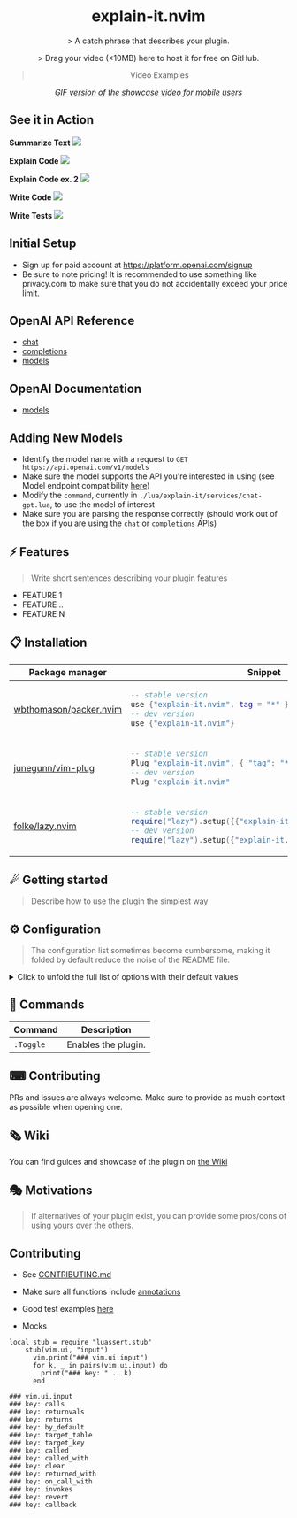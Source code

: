 <p align="center">
  <h1 align="center">explain-it.nvim</h2>
</p>

<p align="center">
    > A catch phrase that describes your plugin.
</p>

<div align="center">
    > Drag your video (<10MB) here to host it for free on GitHub.
</div>

<div align="center">

> Video Examples

_[GIF version of the showcase video for mobile users](SHOWCASE_GIF_LINK)_

</div>

## See it in Action

**Summarize Text**
![](https://sos2-images.trevorfacer.com/gifs/summarize.gif)

**Explain Code**
![](https://sos2-images.trevorfacer.com/gifs/explain_code.gif)

**Explain Code ex. 2**
![](https://sos2-images.trevorfacer.com/gifs/explain_codei_2.gif)

**Write Code**
![](https://sos2-images.trevorfacer.com/gifs/write_fibonacci.gif)

**Write Tests**
![](https://sos2-images.trevorfacer.com/gifs/speed_up.gif)

## Initial Setup

* Sign up for paid account at https://platform.openai.com/signup
* Be sure to note pricing! It is recommended to use something like privacy.com to make sure that you do not accidentally exceed your price limit.

## OpenAI API Reference

* [chat](https://platform.openai.com/docs/api-reference/chat)
* [completions](https://platform.openai.com/docs/api-reference/completions)
* [models](https://platform.openai.com/docs/api-reference/models)

## OpenAI Documentation

* [models](https://platform.openai.com/docs/models/overview)

## Adding New Models

* Identify the model name with a request to `GET https://api.openai.com/v1/models`
* Make sure the model supports the API you're interested in using (see Model endpoint compatibility [here](https://platform.openai.com/docs/models/model-endpoint-compatibility))
* Modify the `command`, currently in `./lua/explain-it/services/chat-gpt.lua`, to use the model of interest
* Make sure you are parsing the response correctly (should work out of the box if you are using the `chat` or `completions` APIs)

## ⚡️ Features

> Write short sentences describing your plugin features

- FEATURE 1
- FEATURE ..
- FEATURE N

## 📋 Installation

<div align="center">
<table>
<thead>
<tr>
<th>Package manager</th>
<th>Snippet</th>
</tr>
</thead>
<tbody>
<tr>
<td>

[wbthomason/packer.nvim](https://github.com/wbthomason/packer.nvim)

</td>
<td>

```lua
-- stable version
use {"explain-it.nvim", tag = "*" }
-- dev version
use {"explain-it.nvim"}
```

</td>
</tr>
<tr>
<td>

[junegunn/vim-plug](https://github.com/junegunn/vim-plug)

</td>
<td>

```lua
-- stable version
Plug "explain-it.nvim", { "tag": "*" }
-- dev version
Plug "explain-it.nvim"
```

</td>
</tr>
<tr>
<td>

[folke/lazy.nvim](https://github.com/folke/lazy.nvim)

</td>
<td>

```lua
-- stable version
require("lazy").setup({{"explain-it.nvim", version = "*"}})
-- dev version
require("lazy").setup({"explain-it.nvim"})
```

</td>
</tr>
</tbody>
</table>
</div>

## ☄ Getting started

> Describe how to use the plugin the simplest way

## ⚙ Configuration

> The configuration list sometimes become cumbersome, making it folded by default reduce the noise of the README file.

<details>
<summary>Click to unfold the full list of options with their default values</summary>

> **Note**: The options are also available in Neovim by calling `:h explain-it.options`

</details>

## 🧰 Commands

|   Command   |         Description        |
|-------------|----------------------------|
|  `:Toggle`  |     Enables the plugin.    |

## ⌨ Contributing

PRs and issues are always welcome. Make sure to provide as much context as possible when opening one.

## 🗞 Wiki

You can find guides and showcase of the plugin on [the Wiki](https://github.com/trevor/explain-it.nvim/wiki)

## 🎭 Motivations

> If alternatives of your plugin exist, you can provide some pros/cons of using yours over the others.

## Contributing

* See [CONTRIBUTING.md](./CONTRIBUTING.md)
* Make sure all functions include [annotations](https://github.com/LuaLS/lua-language-server/wiki/Annotations)
* Good test examples [here](https://github.com/terrortylor/neovim-environment/blob/045830ffd6ec19b280834fb4ecbdd8f6b36849ba/lua/spec/util/buffer_spec.lua)

* Mocks

```
local stub = require "luassert.stub"
    stub(vim.ui, "input")
      vim.print("### vim.ui.input")
      for k, _ in pairs(vim.ui.input) do
        print("### key: " .. k)
      end

### vim.ui.input
### key: calls
### key: returnvals
### key: returns
### key: by_default
### key: target_table
### key: target_key
### key: called
### key: called_with
### key: clear
### key: returned_with
### key: on_call_with
### key: invokes
### key: revert
### key: callback
```
